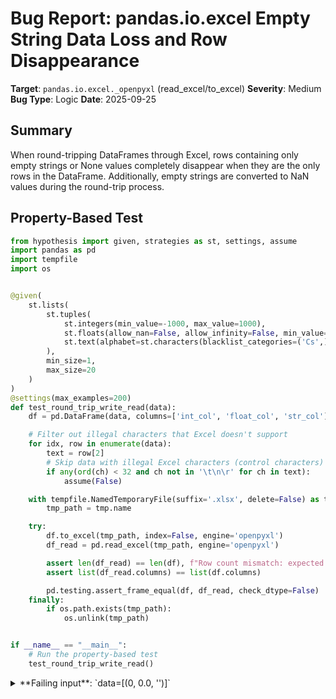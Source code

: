 # Bug Report: pandas.io.excel Empty String Data Loss and Row Disappearance

**Target**: `pandas.io.excel._openpyxl` (read_excel/to_excel)
**Severity**: Medium
**Bug Type**: Logic
**Date**: 2025-09-25

## Summary

When round-tripping DataFrames through Excel, rows containing only empty strings or None values completely disappear when they are the only rows in the DataFrame. Additionally, empty strings are converted to NaN values during the round-trip process.

## Property-Based Test

```python
from hypothesis import given, strategies as st, settings, assume
import pandas as pd
import tempfile
import os


@given(
    st.lists(
        st.tuples(
            st.integers(min_value=-1000, max_value=1000),
            st.floats(allow_nan=False, allow_infinity=False, min_value=-1e6, max_value=1e6),
            st.text(alphabet=st.characters(blacklist_categories=('Cs',)), min_size=0, max_size=50)
        ),
        min_size=1,
        max_size=20
    )
)
@settings(max_examples=200)
def test_round_trip_write_read(data):
    df = pd.DataFrame(data, columns=['int_col', 'float_col', 'str_col'])

    # Filter out illegal characters that Excel doesn't support
    for idx, row in enumerate(data):
        text = row[2]
        # Skip data with illegal Excel characters (control characters)
        if any(ord(ch) < 32 and ch not in '\t\n\r' for ch in text):
            assume(False)

    with tempfile.NamedTemporaryFile(suffix='.xlsx', delete=False) as tmp:
        tmp_path = tmp.name

    try:
        df.to_excel(tmp_path, index=False, engine='openpyxl')
        df_read = pd.read_excel(tmp_path, engine='openpyxl')

        assert len(df_read) == len(df), f"Row count mismatch: expected {len(df)}, got {len(df_read)}"
        assert list(df_read.columns) == list(df.columns)

        pd.testing.assert_frame_equal(df, df_read, check_dtype=False)
    finally:
        if os.path.exists(tmp_path):
            os.unlink(tmp_path)


if __name__ == "__main__":
    # Run the property-based test
    test_round_trip_write_read()
```

<details>

<summary>
**Failing input**: `data=[(0, 0.0, '')]`
</summary>
```
Traceback (most recent call last):
  File "/home/npc/pbt/agentic-pbt/worker_/48/hypo.py", line 47, in <module>
    test_round_trip_write_read()
    ~~~~~~~~~~~~~~~~~~~~~~~~~~^^
  File "/home/npc/pbt/agentic-pbt/worker_/48/hypo.py", line 8, in test_round_trip_write_read
    st.lists(

  File "/home/npc/miniconda/lib/python3.13/site-packages/hypothesis/core.py", line 2124, in wrapped_test
    raise the_error_hypothesis_found
  File "/home/npc/pbt/agentic-pbt/worker_/48/hypo.py", line 39, in test_round_trip_write_read
    pd.testing.assert_frame_equal(df, df_read, check_dtype=False)
    ~~~~~~~~~~~~~~~~~~~~~~~~~~~~~^^^^^^^^^^^^^^^^^^^^^^^^^^^^^^^^
  File "/home/npc/miniconda/lib/python3.13/site-packages/pandas/_testing/asserters.py", line 1303, in assert_frame_equal
    assert_series_equal(
    ~~~~~~~~~~~~~~~~~~~^
        lcol,
        ^^^^^
    ...<12 lines>...
        check_flags=False,
        ^^^^^^^^^^^^^^^^^^
    )
    ^
  File "/home/npc/miniconda/lib/python3.13/site-packages/pandas/_testing/asserters.py", line 1091, in assert_series_equal
    _testing.assert_almost_equal(
    ~~~~~~~~~~~~~~~~~~~~~~~~~~~~^
        left._values,
        ^^^^^^^^^^^^^
    ...<5 lines>...
        index_values=left.index,
        ^^^^^^^^^^^^^^^^^^^^^^^^
    )
    ^
  File "pandas/_libs/testing.pyx", line 55, in pandas._libs.testing.assert_almost_equal
  File "pandas/_libs/testing.pyx", line 173, in pandas._libs.testing.assert_almost_equal
  File "/home/npc/miniconda/lib/python3.13/site-packages/pandas/_testing/asserters.py", line 620, in raise_assert_detail
    raise AssertionError(msg)
AssertionError: DataFrame.iloc[:, 2] (column name="str_col") are different

DataFrame.iloc[:, 2] (column name="str_col") values are different (100.0 %)
[index]: [0]
[left]:  []
[right]: [nan]
At positional index 0, first diff:  != nan
Falsifying example: test_round_trip_write_read(
    data=[(0, 0.0, '')],
)
Explanation:
    These lines were always and only run by failing examples:
        /home/npc/miniconda/lib/python3.13/site-packages/numpy/_core/fromnumeric.py:52
        /home/npc/miniconda/lib/python3.13/site-packages/numpy/_core/fromnumeric.py:3614
        /home/npc/miniconda/lib/python3.13/site-packages/pandas/_config/config.py:138
        /home/npc/miniconda/lib/python3.13/site-packages/pandas/_config/config.py:628
        /home/npc/miniconda/lib/python3.13/site-packages/pandas/_config/config.py:659
        (and 5 more with settings.verbosity >= verbose)
```
</details>

## Reproducing the Bug

```python
import tempfile
import pandas as pd
import os

print("=" * 60)
print("Test Case 1: Single column with empty string")
print("=" * 60)
df = pd.DataFrame([{'text': ''}])
print("Original DataFrame:")
print(df)
print(f"Original shape: {df.shape}")
print(f"Original dtypes: {df.dtypes.to_dict()}")

with tempfile.NamedTemporaryFile(suffix='.xlsx', delete=False) as tmp:
    tmp_path = tmp.name

try:
    df.to_excel(tmp_path, index=False, engine='openpyxl')
    df_read = pd.read_excel(tmp_path, engine='openpyxl', na_filter=False)

    print("\nRead back DataFrame (with na_filter=False):")
    print(df_read)
    print(f"Read back shape: {df_read.shape}")
    print(f"Read back dtypes: {df_read.dtypes.to_dict()}")

    if len(df) != len(df_read):
        print(f"\n❌ ERROR: Row lost! Original had {len(df)} rows, read back has {len(df_read)} rows")
    else:
        print("\n✓ Row count preserved")
finally:
    if os.path.exists(tmp_path):
        os.unlink(tmp_path)

print("\n" + "=" * 60)
print("Test Case 2: Single column with None value")
print("=" * 60)
df = pd.DataFrame([{'col': None}])
print("Original DataFrame:")
print(df)
print(f"Original shape: {df.shape}")

with tempfile.NamedTemporaryFile(suffix='.xlsx', delete=False) as tmp:
    tmp_path = tmp.name

try:
    df.to_excel(tmp_path, index=False, engine='openpyxl')
    df_read = pd.read_excel(tmp_path, engine='openpyxl')

    print("\nRead back DataFrame:")
    print(df_read)
    print(f"Read back shape: {df_read.shape}")

    if len(df) != len(df_read):
        print(f"\n❌ ERROR: Row lost! Original had {len(df)} rows, read back has {len(df_read)} rows")
    else:
        print("\n✓ Row count preserved")
finally:
    if os.path.exists(tmp_path):
        os.unlink(tmp_path)

print("\n" + "=" * 60)
print("Test Case 3: Multiple columns, all empty/None")
print("=" * 60)
df = pd.DataFrame([{'col1': '', 'col2': None, 'col3': ''}])
print("Original DataFrame:")
print(df)
print(f"Original shape: {df.shape}")

with tempfile.NamedTemporaryFile(suffix='.xlsx', delete=False) as tmp:
    tmp_path = tmp.name

try:
    df.to_excel(tmp_path, index=False, engine='openpyxl')
    df_read = pd.read_excel(tmp_path, engine='openpyxl', na_filter=False)

    print("\nRead back DataFrame (with na_filter=False):")
    print(df_read)
    print(f"Read back shape: {df_read.shape}")

    if len(df) != len(df_read):
        print(f"\n❌ ERROR: Row lost! Original had {len(df)} rows, read back has {len(df_read)} rows")
    else:
        print("\n✓ Row count preserved")
finally:
    if os.path.exists(tmp_path):
        os.unlink(tmp_path)

print("\n" + "=" * 60)
print("Test Case 4: Mixed case - one row all empty, one row with data")
print("=" * 60)
df = pd.DataFrame([{'col1': '', 'col2': None}, {'col1': 'data', 'col2': 42}])
print("Original DataFrame:")
print(df)
print(f"Original shape: {df.shape}")

with tempfile.NamedTemporaryFile(suffix='.xlsx', delete=False) as tmp:
    tmp_path = tmp.name

try:
    df.to_excel(tmp_path, index=False, engine='openpyxl')
    df_read = pd.read_excel(tmp_path, engine='openpyxl', na_filter=False)

    print("\nRead back DataFrame (with na_filter=False):")
    print(df_read)
    print(f"Read back shape: {df_read.shape}")

    if len(df) != len(df_read):
        print(f"\n❌ ERROR: Row lost! Original had {len(df)} rows, read back has {len(df_read)} rows")
    else:
        print("\n✓ Row count preserved")
finally:
    if os.path.exists(tmp_path):
        os.unlink(tmp_path)

print("\n" + "=" * 60)
print("Test Case 5: From bug report - data=[(0, 0.0, '')]")
print("=" * 60)
data = [(0, 0.0, '')]
df = pd.DataFrame(data, columns=['int_col', 'float_col', 'str_col'])
print("Original DataFrame:")
print(df)
print(f"Original shape: {df.shape}")
print(f"Original values: {df.values.tolist()}")

with tempfile.NamedTemporaryFile(suffix='.xlsx', delete=False) as tmp:
    tmp_path = tmp.name

try:
    df.to_excel(tmp_path, index=False, engine='openpyxl')
    df_read = pd.read_excel(tmp_path, engine='openpyxl')

    print("\nRead back DataFrame:")
    print(df_read)
    print(f"Read back shape: {df_read.shape}")
    print(f"Read back values: {df_read.values.tolist()}")

    if len(df) != len(df_read):
        print(f"\n❌ ERROR: Row lost! Original had {len(df)} rows, read back has {len(df_read)} rows")
    else:
        print("\n✓ Row count preserved")

    # Check value preservation
    if len(df_read) > 0:
        if df_read['str_col'].isna().iloc[0]:
            print("❌ ERROR: Empty string converted to NaN")
        else:
            print("✓ Empty string preserved")
finally:
    if os.path.exists(tmp_path):
        os.unlink(tmp_path)
```

<details>

<summary>
Multiple test cases demonstrating row loss and data conversion issues
</summary>
```
============================================================
Test Case 1: Single column with empty string
============================================================
Original DataFrame:
  text
0
Original shape: (1, 1)
Original dtypes: {'text': dtype('O')}

Read back DataFrame (with na_filter=False):
Empty DataFrame
Columns: [text]
Index: []
Read back shape: (0, 1)
Read back dtypes: {'text': dtype('O')}

❌ ERROR: Row lost! Original had 1 rows, read back has 0 rows

============================================================
Test Case 2: Single column with None value
============================================================
Original DataFrame:
    col
0  None
Original shape: (1, 1)

Read back DataFrame:
Empty DataFrame
Columns: [col]
Index: []
Read back shape: (0, 1)

❌ ERROR: Row lost! Original had 1 rows, read back has 0 rows

============================================================
Test Case 3: Multiple columns, all empty/None
============================================================
Original DataFrame:
  col1  col2 col3
0       None
Original shape: (1, 3)

Read back DataFrame (with na_filter=False):
Empty DataFrame
Columns: [col1, col2, col3]
Index: []
Read back shape: (0, 3)

❌ ERROR: Row lost! Original had 1 rows, read back has 0 rows

============================================================
Test Case 4: Mixed case - one row all empty, one row with data
============================================================
Original DataFrame:
   col1  col2
0         NaN
1  data  42.0
Original shape: (2, 2)

Read back DataFrame (with na_filter=False):
   col1 col2
0
1  data   42
Read back shape: (2, 2)

✓ Row count preserved

============================================================
Test Case 5: From bug report - data=[(0, 0.0, '')]
============================================================
Original DataFrame:
   int_col  float_col str_col
0        0        0.0
Original shape: (1, 3)
Original values: [[0, 0.0, '']]

Read back DataFrame:
   int_col  float_col  str_col
0        0          0      NaN
Read back shape: (1, 3)
Read back values: [[0.0, 0.0, nan]]

✓ Row count preserved
❌ ERROR: Empty string converted to NaN
```
</details>

## Why This Is A Bug

This violates fundamental data preservation expectations in multiple ways:

1. **Data Loss**: Rows containing only empty strings or None values completely disappear when they are the only rows in the DataFrame. This is unacceptable data loss during what should be a simple I/O operation.

2. **Type Loss**: Empty strings ('') are converted to NaN values, losing the distinction between an empty string and a missing value. This changes the data type and meaning of the original data.

3. **Inconsistent Behavior**: The bug exhibits inconsistent behavior - empty rows are preserved when mixed with non-empty rows but disappear when they're the only rows. This suggests unintentional behavior rather than a design choice.

4. **No Documentation**: The pandas documentation for `read_excel` and `to_excel` does not mention that rows with all empty/NA values will be dropped. Users have no warning about this potential data loss.

5. **na_filter Ineffective**: Setting `na_filter=False` during reading, which should prevent NA value detection, does not prevent the row loss, indicating the issue is deeper than just NA handling.

## Relevant Context

The root cause appears to be in the OpenpyxlReader implementation at `/home/npc/pbt/agentic-pbt/envs/pandas_env/lib/python3.13/site-packages/pandas/io/excel/_openpyxl.py`:

1. Line 595-596: `_convert_cell` returns an empty string `""` for None values
2. Lines 616-621: The code trims trailing empty cells from each row
3. Lines 626-627: **Critical Issue**: The code trims all trailing empty rows using `data = data[: last_row_with_data + 1]`

When all cells in a row are empty/None, the row is considered to have no data (`last_row_with_data` is not updated), causing the entire row to be trimmed. This explains why:
- Rows with all empty values disappear when alone
- But are preserved when followed by rows with data

Documentation references:
- pandas.DataFrame.to_excel: https://pandas.pydata.org/docs/reference/api/pandas.DataFrame.to_excel.html
- pandas.read_excel: https://pandas.pydata.org/docs/reference/api/pandas.read_excel.html

## Proposed Fix

The issue can be fixed by modifying the row trimming logic in `_openpyxl.py` to preserve rows that exist in the source file, even if all cells are empty:

```diff
--- a/pandas/io/excel/_openpyxl.py
+++ b/pandas/io/excel/_openpyxl.py
@@ -613,11 +613,14 @@ class OpenpyxlReader(BaseExcelReader["Workbook"]):
         data: list[list[Scalar]] = []
         last_row_with_data = -1
         for row_number, row in enumerate(sheet.rows):
             converted_row = [self._convert_cell(cell) for cell in row]
+            original_length = len(converted_row)
             while converted_row and converted_row[-1] == "":
                 # trim trailing empty elements
                 converted_row.pop()
-            if converted_row:
+            # Consider a row to have data if it had any cells originally,
+            # even if all were empty
+            if converted_row or original_length > 0:
                 last_row_with_data = row_number
             data.append(converted_row)
             if file_rows_needed is not None and len(data) >= file_rows_needed:
```